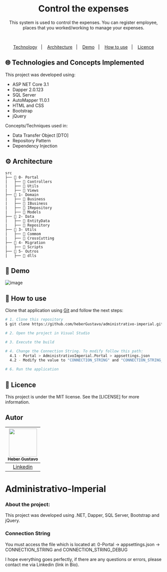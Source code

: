 <h1 align="center">
  Control the expenses
</h1>

<p align="center">
  This system is used to control the expenses. You can register employee, places that you worked/working to manage your expenses.  
</p>


</br>
  
<p align="center">
  <a href="#globe_with_meridians-Technologies-and-Concepts-Implemented">Technology</a>&nbsp;&nbsp;&nbsp;|&nbsp;&nbsp;&nbsp;
   <a href="#gear-Architecture">Architecture</a>&nbsp;&nbsp;&nbsp;|&nbsp;&nbsp;&nbsp;
   <a href="#gear-Demo">Demo</a>&nbsp;&nbsp;&nbsp;|&nbsp;&nbsp;&nbsp;
  <a href="#wrench-How-to-use">How to use</a>&nbsp;&nbsp;&nbsp;|&nbsp;&nbsp;&nbsp;
  <a href="#memo-Licence">Licence</a>
</p>

## :globe_with_meridians: Technologies and Concepts Implemented

This project was developed using:

- ASP NET Core 3.1
- Dapper 2.0.123
- SQL Server
- AutoMapper 11.0.1
- HTML and CSS
- Bootstrap
- jQuery

Concepts/Techniques used in:
- Data Transfer Object [DTO]
- Repository Pattern
- Dependency Injection

## :gear: Architecture

```🌐
src
├── 📂 0- Portal
|   ├── 📂 Controllers
|   ├── 📂 Utils
|   ├── 📂 Views
├── 📂 1- Domain
|   ├── 📂 Business
|   ├── 📂 IBusiness
|   ├── 📂 IRepository
|   ├── 📂 Models
├── 📂 2- Data
|   ├── 📂 EntityData
|   ├── 📂 Repository
├── 📂 3- Utils
|   ├── 📂 Commom
|   ├── 📂 CrossCutting
├── 📂 4- Migration
|   ├── 📂 Scripts
├── 📂 5- Outros
|   ├── 📂 dlls

```

## :round_pushpin: Demo
![image](https://github.com/heberGustavo/administrativo-imperial/assets/44476616/ec5c2fa3-e828-4ba9-9d9c-5fe0e3f09d73)



## :wrench: How to use

Clone that application using [Git](https://git-scm.com) and follow the next steps:

```bash
# 1. Clone this repository
$ git clone https://github.com/heberGustavo/administrativo-imperial.git

# 2. Open the project in Visual Studio

# 3. Execute the build

# 4. Change the Connection String. To modify follow this path:
  4.1 - Portal > AdministrativoImperial.Portal > appsettings.json
  4.2 - Modify the value to "CONNECTION_STRING" and "CONNECTION_STRING_DEBUG"

# 6. Run the application

```


## :memo: Licence 
This project is under the MIT license. See the [LICENSE] for more information.


## Autor

| [<img src="https://avatars.githubusercontent.com/u/44476616?v=4" style="max-width: 100%;width: 90px;"><br><sub>Heber Gustavo</sub>](https://github.com/heberGustavo) |
| :---: |
|[Linkedin](https://www.linkedin.com/in/heber-gustavo/)|









# Administrativo-Imperial

### About the project:


This project was developed using .NET, Dapper, SQL Server, Bootstrap and jQuery.

### Connection String
You must access the file which is located at: 0-Portal -> appsettings.json -> CONNECTION_STRING and CONNECTION_STRING_DEBUG


I hope everything goes perfectly, if there are any questions or errors, please contact me via Linkedin (link in Bio).
